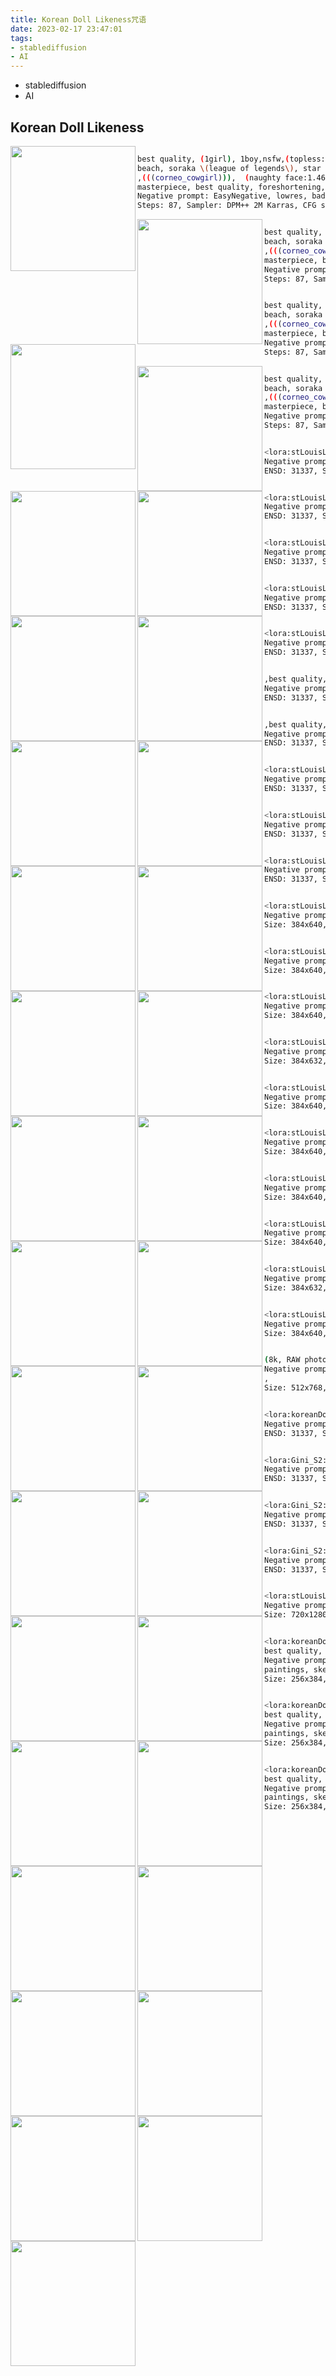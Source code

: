 ```yaml
---
title: Korean Doll Likeness咒语
date: 2023-02-17 23:47:01
tags:
- stablediffusion
- AI
---
```


- stablediffusion
- AI

<!--more-->

## Korean Doll Likeness


<img style='width:200px' align='left' src='https://imagecache.civitai.com/xG1nkqKTMzGDvpLrqFT7WA/da63f453-1307-4a84-bcaa-371a93eb5800/width=400'>

```bash

best quality, (1girl), 1boy,nsfw,(topless:0.7), (small breasts:0.7),{{{only 1 girl}}}, solo, cum
beach, soraka \(league of legends\), star guardian \(league of legends\), hands on hip, star guardian soraka, league of legends, highres, 1girl, alternate costume, alternate eye color, alternate hair color, alternate hairstyle, asymmetrical gloves, breasts, cowboy shot, gloves, green hair, horns, long hair, low wings, single horn, solo, thighhighs, uneven gloves, very long hair, white gloves, white thighhighs, white wings, wings，(realistic humid skin:1.2)，(ulzzang-6500:0.66)
,(((corneo_cowgirl))),  (naughty face:1.4641), saliva trail,(loli), 
masterpiece, best quality, foreshortening, highres, absurdres, official art, official wallpaper, extremely detailed cg unity 8k ,(((clothed sex))), (((bodysuit))),
Negative prompt: EasyNegative, lowres, bad anatomy, bad hands, text, error, missing fingers, extra digit, fewer digits, cropped, worst quality, low quality, normal quality, jpeg artifacts, signature, watermark, username, blurry, bad-hands-5, (bad_prompt_version2:0.7),, ((blush)), elf ears, motion lines,
Steps: 87, Sampler: DPM++ 2M Karras, CFG scale: 15

```

<img style='width:200px' align='left' src='https://imagecache.civitai.com/xG1nkqKTMzGDvpLrqFT7WA/d0223864-e725-4fcf-3af5-4d7e7bfde300/width=400'>

```bash

best quality, (1girl), 1boy,nsfw,(topless:0.7), (small breasts:0.7),{{{only 1 girl}}}, solo, cum
beach, soraka \(league of legends\), star guardian \(league of legends\), hands on hip, star guardian soraka, league of legends, highres, 1girl, alternate costume, alternate eye color, alternate hair color, alternate hairstyle, asymmetrical gloves, breasts, cowboy shot, gloves, green hair, horns, long hair, low wings, single horn, solo, thighhighs, uneven gloves, very long hair, white gloves, white thighhighs, white wings, wings，(realistic humid skin:1.2)，(ulzzang-6500:0.66)
,(((corneo_cowgirl))),  (naughty face:1.4641), saliva trail,(loli), 
masterpiece, best quality, foreshortening, highres, absurdres, official art, official wallpaper, extremely detailed cg unity 8k ,(((clothed sex))), (((bodysuit))),
Negative prompt: EasyNegative, lowres, bad anatomy, bad hands, text, error, missing fingers, extra digit, fewer digits, cropped, worst quality, low quality, normal quality, jpeg artifacts, signature, watermark, username, blurry, bad-hands-5, (bad_prompt_version2:0.7),, ((blush)), elf ears, motion lines,
Steps: 87, Sampler: DPM++ 2M Karras, CFG scale: 15

```

<img style='width:200px' align='left' src='https://imagecache.civitai.com/xG1nkqKTMzGDvpLrqFT7WA/e8e51188-79c7-4cb1-5ad4-486907699c00/width=400'>

```bash

best quality, (1girl), 1boy,nsfw,(topless:0.7), (small breasts:0.7),{{{only 1 girl}}}, solo, cum
beach, soraka \(league of legends\), star guardian \(league of legends\), hands on hip, star guardian soraka, league of legends, highres, 1girl, alternate costume, alternate eye color, alternate hair color, alternate hairstyle, asymmetrical gloves, breasts, cowboy shot, gloves, green hair, horns, long hair, low wings, single horn, solo, thighhighs, uneven gloves, very long hair, white gloves, white thighhighs, white wings, wings，(realistic humid skin:1.2)，(ulzzang-6500:0.66)
,(((corneo_cowgirl))),  (naughty face:1.4641), saliva trail,(loli), 
masterpiece, best quality, foreshortening, highres, absurdres, official art, official wallpaper, extremely detailed cg unity 8k ,(((clothed sex))), (((bodysuit))),
Negative prompt: EasyNegative, lowres, bad anatomy, bad hands, text, error, missing fingers, extra digit, fewer digits, cropped, worst quality, low quality, normal quality, jpeg artifacts, signature, watermark, username, blurry, bad-hands-5, (bad_prompt_version2:0.7),, ((blush)), elf ears, motion lines,
Steps: 87, Sampler: DPM++ 2M Karras, CFG scale: 15

```

<img style='width:200px' align='left' src='https://imagecache.civitai.com/xG1nkqKTMzGDvpLrqFT7WA/81b5ac5a-7f60-47c9-1e0e-506b9a758e00/width=400'>

```bash

best quality, (1girl), 1boy,nsfw,(topless:0.7), (small breasts:0.7),{{{only 1 girl}}}, solo, cum
beach, soraka \(league of legends\), star guardian \(league of legends\), hands on hip, star guardian soraka, league of legends, highres, 1girl, alternate costume, alternate eye color, alternate hair color, alternate hairstyle, asymmetrical gloves, breasts, cowboy shot, gloves, green hair, horns, long hair, low wings, single horn, solo, thighhighs, uneven gloves, very long hair, white gloves, white thighhighs, white wings, wings，(realistic humid skin:1.2)，(ulzzang-6500:0.66)
,(((corneo_cowgirl))),  (naughty face:1.4641), saliva trail,(loli), 
masterpiece, best quality, foreshortening, highres, absurdres, official art, official wallpaper, extremely detailed cg unity 8k ,(((clothed sex))), (((bodysuit))),
Negative prompt: EasyNegative, lowres, bad anatomy, bad hands, text, error, missing fingers, extra digit, fewer digits, cropped, worst quality, low quality, normal quality, jpeg artifacts, signature, watermark, username, blurry, bad-hands-5, (bad_prompt_version2:0.7),, ((blush)), elf ears, motion lines,
Steps: 87, Sampler: DPM++ 2M Karras, CFG scale: 15

```

<img style='width:200px' align='left' src='https://imagecache.civitai.com/xG1nkqKTMzGDvpLrqFT7WA/a9ddac3b-ba64-4f9f-6b80-7c831ca36200/width=400'>

```bash

<lora:stLouisLuxuriousWheels_v1:1><lora:koreanDollLikeness_v10:0.5>,best quality, blue long hair, ultra high res, (photorealistic:1.4), 1girl,silver dress,(azur lane\),puffy nipples, nsfw, nude,spread pussy
Negative prompt: EasyNegative, paintings, sketches, (worst quality:2), (low quality:2), (normal quality:2), lowres, normal quality, ((monochrome)), ((grayscale)), skin spots, acnes, skin blemishes, age spot, glans,extra fingers,fewer fingers,
ENSD: 31337, Size: 768x1280, Seed: 1285045909, Steps: 20, Sampler: DPM++ 2M Karras, CFG scale: 7, Clip skip: 2, Model hash: 7234b76e42, AddNet Enabled: True, AddNet Model 1: stLouisLuxuriousWheels_v1(034b97419349), AddNet Model 2: koreanDollLikeness_v10(e2e472c06607), AddNet Module 1: LoRA, AddNet Module 2: LoRA, AddNet Weight A 1: 1, AddNet Weight A 2: 0.5, AddNet Weight B 1: 1, AddNet Weight B 2: 0.5

```

<img style='width:200px' align='left' src='https://imagecache.civitai.com/xG1nkqKTMzGDvpLrqFT7WA/2b63bc19-f131-45a2-5f54-dea50a527300/width=400'>

```bash

<lora:stLouisLuxuriousWheels_v1:1><lora:koreanDollLikeness_v10:0.5>,best quality, blue long hair, ultra high res, (photorealistic:1.4), 1girl,silver dress,(azur lane\),puffy nipples, nsfw, nude,spread pussy
Negative prompt: EasyNegative, paintings, sketches, (worst quality:2), (low quality:2), (normal quality:2), lowres, normal quality, ((monochrome)), ((grayscale)), skin spots, acnes, skin blemishes, age spot, glans,extra fingers,fewer fingers,
ENSD: 31337, Size: 768x1280, Seed: 2585616379, Steps: 20, Sampler: DPM++ 2M Karras, CFG scale: 7, Clip skip: 2, Model hash: 7234b76e42, AddNet Enabled: True, AddNet Model 1: stLouisLuxuriousWheels_v1(034b97419349), AddNet Model 2: koreanDollLikeness_v10(e2e472c06607), AddNet Module 1: LoRA, AddNet Module 2: LoRA, AddNet Weight A 1: 1, AddNet Weight A 2: 0.5, AddNet Weight B 1: 1, AddNet Weight B 2: 0.5

```

<img style='width:200px' align='left' src='https://imagecache.civitai.com/xG1nkqKTMzGDvpLrqFT7WA/638ed79d-5bf8-4b31-4165-30b082c6b500/width=400'>

```bash

<lora:stLouisLuxuriousWheels_v1:1><lora:koreanDollLikeness_v10:0.5>,best quality, blue long hair, ultra high res, (photorealistic:1.4), 1girl,silver dress,(azur lane\),puffy nipples, nsfw, nude,
Negative prompt: EasyNegative, paintings, sketches, (worst quality:2), (low quality:2), (normal quality:2), lowres, normal quality, ((monochrome)), ((grayscale)), skin spots, acnes, skin blemishes, age spot, glans,extra fingers,fewer fingers,
ENSD: 31337, Size: 768x1280, Seed: 2456074708, Steps: 20, Sampler: DPM++ 2M Karras, CFG scale: 7, Clip skip: 2, Model hash: 7234b76e42, AddNet Enabled: True, AddNet Model 1: stLouisLuxuriousWheels_v1(034b97419349), AddNet Model 2: koreanDollLikeness_v10(e2e472c06607), AddNet Module 1: LoRA, AddNet Module 2: LoRA, AddNet Weight A 1: 1, AddNet Weight A 2: 0.5, AddNet Weight B 1: 1, AddNet Weight B 2: 0.5

```

<img style='width:200px' align='left' src='https://imagecache.civitai.com/xG1nkqKTMzGDvpLrqFT7WA/66fe159e-ed69-446b-f3da-f265d03cff00/width=400'>

```bash

<lora:stLouisLuxuriousWheels_v1:1><lora:koreanDollLikeness_v10:0.5>,best quality, blue long hair, ultra high res, (photorealistic:1.4), 1girl,silver dress,(azur lane\),puffy nipples, nsfw, nude,
Negative prompt: EasyNegative, paintings, sketches, (worst quality:2), (low quality:2), (normal quality:2), lowres, normal quality, ((monochrome)), ((grayscale)), skin spots, acnes, skin blemishes, age spot, glans,extra fingers,fewer fingers,
ENSD: 31337, Size: 768x1280, Seed: 3549018907, Steps: 20, Sampler: DPM++ 2M Karras, CFG scale: 7, Clip skip: 2, Model hash: 7234b76e42, AddNet Enabled: True, AddNet Model 1: stLouisLuxuriousWheels_v1(034b97419349), AddNet Model 2: koreanDollLikeness_v10(e2e472c06607), AddNet Module 1: LoRA, AddNet Module 2: LoRA, AddNet Weight A 1: 1, AddNet Weight A 2: 0.5, AddNet Weight B 1: 1, AddNet Weight B 2: 0.5

```

<img style='width:200px' align='left' src='https://imagecache.civitai.com/xG1nkqKTMzGDvpLrqFT7WA/a5a39ab5-8b56-4093-2fab-942263472f00/width=400'>

```bash

<lora:stLouisLuxuriousWheels_v1:1><lora:koreanDollLikeness_v10:0.5>,best quality, blue long hair, ultra high res, (photorealistic:1.4), 1girl,silver dress,(azur lane\),puffy nipples, nsfw, nude,
Negative prompt: EasyNegative, paintings, sketches, (worst quality:2), (low quality:2), (normal quality:2), lowres, normal quality, ((monochrome)), ((grayscale)), skin spots, acnes, skin blemishes, age spot, glans,extra fingers,fewer fingers,
ENSD: 31337, Size: 768x1280, Seed: 1366016357, Steps: 20, Sampler: DPM++ 2M Karras, CFG scale: 7, Clip skip: 2, Model hash: 7234b76e42, AddNet Enabled: True, AddNet Model 1: stLouisLuxuriousWheels_v1(034b97419349), AddNet Model 2: koreanDollLikeness_v10(e2e472c06607), AddNet Module 1: LoRA, AddNet Module 2: LoRA, AddNet Weight A 1: 1, AddNet Weight A 2: 0.5, AddNet Weight B 1: 1, AddNet Weight B 2: 0.5

```

<img style='width:200px' align='left' src='https://imagecache.civitai.com/xG1nkqKTMzGDvpLrqFT7WA/9124651e-368a-42d8-7b22-27b715300100/width=400'>

```bash

,best quality, blue long hair, ultra high res, (photorealistic:1.4), 1girl,(azur lane\),puffy nipples, nsfw, nude,
Negative prompt: EasyNegative, paintings, sketches, (worst quality:2), (low quality:2), (normal quality:2), lowres, normal quality, ((monochrome)), ((grayscale)), skin spots, acnes, skin blemishes, age spot, glans,extra fingers,fewer fingers,
ENSD: 31337, Size: 768x1280, Seed: 1157578311, Steps: 20, Sampler: DPM++ 2M Karras, CFG scale: 7, Clip skip: 2, Model hash: 7234b76e42, AddNet Enabled: True, AddNet Model 1: stLouisLuxuriousWheels_v1(034b97419349), AddNet Model 2: koreanDollLikeness_v10(e2e472c06607), AddNet Module 1: LoRA, AddNet Module 2: LoRA, AddNet Weight A 1: 1, AddNet Weight A 2: 0.5, AddNet Weight B 1: 1, AddNet Weight B 2: 0.5

```

<img style='width:200px' align='left' src='https://imagecache.civitai.com/xG1nkqKTMzGDvpLrqFT7WA/413424c8-ae41-49ad-f5eb-e4c34c3a6200/width=400'>

```bash

,best quality, blue long hair, ultra high res, (photorealistic:1.4), 1girl,(azur lane\),puffy nipples, nsfw, nude,
Negative prompt: EasyNegative, paintings, sketches, (worst quality:2), (low quality:2), (normal quality:2), lowres, normal quality, ((monochrome)), ((grayscale)), skin spots, acnes, skin blemishes, age spot, glans,extra fingers,fewer fingers,
ENSD: 31337, Size: 768x1280, Seed: 333786671, Steps: 20, Sampler: DPM++ 2M Karras, CFG scale: 7, Clip skip: 2, Model hash: 7234b76e42, AddNet Enabled: True, AddNet Model 1: stLouisLuxuriousWheels_v1(034b97419349), AddNet Model 2: koreanDollLikeness_v10(e2e472c06607), AddNet Module 1: LoRA, AddNet Module 2: LoRA, AddNet Weight A 1: 1, AddNet Weight A 2: 0.5, AddNet Weight B 1: 1, AddNet Weight B 2: 0.5

```

<img style='width:200px' align='left' src='https://imagecache.civitai.com/xG1nkqKTMzGDvpLrqFT7WA/40592976-c6ec-4687-b3bd-5e0b10a32f00/width=400'>

```bash

<lora:stLouisLuxuriousWheels_v1:1>,best quality, blue long hair, ultra high res, (photorealistic:1.4), 1girl,(azur lane\),puffy nipples, nsfw, nude,
Negative prompt: EasyNegative, paintings, sketches, (worst quality:2), (low quality:2), (normal quality:2), lowres, normal quality, ((monochrome)), ((grayscale)), skin spots, acnes, skin blemishes, age spot, glans,extra fingers,fewer fingers,
ENSD: 31337, Size: 768x1280, Seed: 1704468021, Steps: 20, Sampler: DPM++ 2M Karras, CFG scale: 7, Clip skip: 2, Model hash: 7234b76e42, AddNet Enabled: True, AddNet Model 1: stLouisLuxuriousWheels_v1(034b97419349), AddNet Model 2: koreanDollLikeness_v10(e2e472c06607), AddNet Module 1: LoRA, AddNet Module 2: LoRA, AddNet Weight A 1: 1, AddNet Weight A 2: 0.5, AddNet Weight B 1: 1, AddNet Weight B 2: 0.5

```

<img style='width:200px' align='left' src='https://imagecache.civitai.com/xG1nkqKTMzGDvpLrqFT7WA/270cc28b-9691-4eff-37a0-b8ded271a800/width=400'>

```bash

<lora:stLouisLuxuriousWheels_v1:1>,best quality, blue long hair, ultra high res, (photorealistic:1.4), 1girl,(azur lane\),puffy nipples, nsfw, nude,
Negative prompt: EasyNegative, paintings, sketches, (worst quality:2), (low quality:2), (normal quality:2), lowres, normal quality, ((monochrome)), ((grayscale)), skin spots, acnes, skin blemishes, age spot, glans,extra fingers,fewer fingers,
ENSD: 31337, Size: 768x1280, Seed: 2482721677, Steps: 20, Sampler: DPM++ 2M Karras, CFG scale: 7, Clip skip: 2, Model hash: 7234b76e42, AddNet Enabled: True, AddNet Model 1: stLouisLuxuriousWheels_v1(034b97419349), AddNet Model 2: koreanDollLikeness_v10(e2e472c06607), AddNet Module 1: LoRA, AddNet Module 2: LoRA, AddNet Weight A 1: 1, AddNet Weight A 2: 0.5, AddNet Weight B 1: 1, AddNet Weight B 2: 0.5

```

<img style='width:200px' align='left' src='https://imagecache.civitai.com/xG1nkqKTMzGDvpLrqFT7WA/58c4648f-0be8-4007-524e-a18c07f57900/width=400'>

```bash

<lora:stLouisLuxuriousWheels_v1:1>,best quality, blue long hair, ultra high res, (photorealistic:1.4), 1girl,(azur lane\),puffy nipples, nsfw, nude,
Negative prompt: EasyNegative, paintings, sketches, (worst quality:2), (low quality:2), (normal quality:2), lowres, normal quality, ((monochrome)), ((grayscale)), skin spots, acnes, skin blemishes, age spot, glans,extra fingers,fewer fingers,
ENSD: 31337, Size: 768x1280, Seed: 787139561, Steps: 20, Sampler: DPM++ 2M Karras, CFG scale: 7, Clip skip: 2, Model hash: 7234b76e42, AddNet Enabled: True, AddNet Model 1: stLouisLuxuriousWheels_v1(034b97419349), AddNet Model 2: koreanDollLikeness_v10(e2e472c06607), AddNet Module 1: LoRA, AddNet Module 2: LoRA, AddNet Weight A 1: 1, AddNet Weight A 2: 0.5, AddNet Weight B 1: 1, AddNet Weight B 2: 0.5

```

<img style='width:200px' align='left' src='https://imagecache.civitai.com/xG1nkqKTMzGDvpLrqFT7WA/c95c5814-46c5-468d-d3cb-30b078904800/width=400'>

```bash

<lora:stLouisLuxuriousWheels_v1:1><lora:koreanDollLikeness_v10:0.5>,best quality, pink short hair, ultra high res, (photorealistic:1.4), 1girl,silver dress,(azur lane\),puffy nipples, nsfw, nude, pussy, pussy hairs, small breasts, smiling
Negative prompt: EasyNegative, paintings, sketches, (worst quality:2), (low quality:2), (normal quality:2), lowres, normal quality, ((monochrome)), ((grayscale)), skin spots, acnes, skin blemishes, age spot, glans, extra fingers, fewer fingers,
Size: 384x640, Seed: 1858813649, Model: chilloutmix_NiCkpt, Steps: 20, Sampler: DPM++ 2M Karras, CFG scale: 7, Model hash: 3a17d0deff, Hires steps: 20, Hires upscale: 2.5, Hires upscaler: Latent (bicubic antialiased), Denoising strength: 0.5

```

<img style='width:200px' align='left' src='https://imagecache.civitai.com/xG1nkqKTMzGDvpLrqFT7WA/69b3ea9b-a60e-4c66-43b5-d670dcca0700/width=400'>

```bash

<lora:stLouisLuxuriousWheels_v1:0.5><lora:koreanDollLikeness_v10:0.5>,a full body nude portrait of a 21 years old beautiful gorgeous cute busty Korean kpop girl ulzzang, bareface, slender body, Hairy pink creampie pussy, spread legs, no breast, detailed face, perfect anatomy, contrapposto, (Cannon EOS 5D MARK III, 50mm Sigma f/1.4 ZEISS lens, F1.4, 1/800s, ISO 100, photorealistic, trending on instagram:1.2),Short Pink HAIRS,
Negative prompt: EasyNegative, paintings, sketches, (worst quality:2), (low quality:2), (normal quality:2), lowres, normal quality, ((monochrome)), ((grayscale)), skin spots, acnes, skin blemishes, age spot, glans,extra fingers,fewer fingers,deformed fingers,not complete finger
Size: 384x640, Seed: 1309257000, Model: chilloutmix_NiCkpt, Steps: 20, Sampler: DPM++ 2M Karras, CFG scale: 7, Model hash: 3a17d0deff, Hires upscale: 2, Hires upscaler: Latent, Denoising strength: 0.7

```

<img style='width:200px' align='left' src='https://imagecache.civitai.com/xG1nkqKTMzGDvpLrqFT7WA/c2a1480b-ed09-4abb-8c36-bf3ea171c900/width=400'>

```bash

<lora:stLouisLuxuriousWheels_v1:0.5><lora:koreanDollLikeness_v10:0.5>,best quality, white short hair, ultra high res, (photorealistic:1.4), 1girl,silver dress,(azur lane\),Pink color nipples, nsfw, nude, pussy, ((black pussy hairs)), very small breasts
Negative prompt: EasyNegative, paintings, sketches, (worst quality:2), (low quality:2), (normal quality:2), lowres, normal quality, ((monochrome)), ((grayscale)), skin spots, acnes, skin blemishes, age spot, glans,extra fingers,fewer fingers,
Size: 384x640, Seed: 1858813649, Model: chilloutmix_NiCkpt, Steps: 20, Sampler: DPM++ 2M Karras, CFG scale: 7, Model hash: 3a17d0deff, Hires steps: 20, Hires upscale: 2, Hires upscaler: Latent (bicubic antialiased), Denoising strength: 0.5

```

<img style='width:200px' align='left' src='https://imagecache.civitai.com/xG1nkqKTMzGDvpLrqFT7WA/7f2e6a04-4393-4aa0-615a-f62e0d025600/width=400'>

```bash

<lora:stLouisLuxuriousWheels_v1:1><lora:koreanDollLikeness_v10:0.5>,best quality, black long hair, ultra high res, (photorealistic:1.4), 1girl,silver dress,(azur lane\),puffy nipples, nsfw, nude, pussy, pussy hair
Negative prompt: EasyNegative, paintings, sketches, (worst quality:2), (low quality:2), (normal quality:2), lowres, normal quality, ((monochrome)), ((grayscale)), skin spots, acnes, skin blemishes, age spot, glans,extra fingers,fewer fingers,
Size: 384x632, Seed: 4068112618, Model: chilloutmix_NiPrunedFp32, Steps: 20, Sampler: DPM++ 2M Karras, CFG scale: 7, Model hash: 95afa0d9ea, Hires upscale: 2, Hires upscaler: Latent, Denoising strength: 0.7

```

<img style='width:200px' align='left' src='https://imagecache.civitai.com/xG1nkqKTMzGDvpLrqFT7WA/53725533-0ceb-416c-06a9-79dcdd607e00/width=400'>

```bash

<lora:stLouisLuxuriousWheels_v1:1><lora:koreanDollLikeness_v10:0.5>,best quality, pink short hair, ultra high res, (photorealistic:1.4), 1girl,silver dress,(azur lane\),puffy nipples, nsfw, nude, pussy, hairy pussy hairs, small breasts, smiling, spreading pussy, ogasm
Negative prompt: EasyNegative, paintings, sketches, (worst quality:2), (low quality:2), (normal quality:2), lowres, normal quality, ((monochrome)), ((grayscale)), skin spots, acnes, skin blemishes, age spot, glans, extra fingers, fewer fingers, Big breasts
Size: 384x640, Seed: 2916164086, Model: chilloutmix_NiCkpt, Steps: 70, Sampler: DPM++ 2M Karras, CFG scale: 7, Model hash: 3a17d0deff, Hires steps: 20, Hires upscale: 2, Hires upscaler: Latent (bicubic antialiased), Denoising strength: 0.5

```

<img style='width:200px' align='left' src='https://imagecache.civitai.com/xG1nkqKTMzGDvpLrqFT7WA/18bed03a-1b75-4fb9-a45f-ba01ebf0f900/width=400'>

```bash

<lora:stLouisLuxuriousWheels_v1:1><lora:koreanDollLikeness_v10:0.5>,best quality, pink short hair, ultra high res, (photorealistic:1.4), 1girl,silver dress,(azur lane\),puffy nipples, nsfw, nude, pussy, hairy pussy hairs, small breasts, smiling
Negative prompt: EasyNegative, paintings, sketches, (worst quality:2), (low quality:2), (normal quality:2), lowres, normal quality, ((monochrome)), ((grayscale)), skin spots, acnes, skin blemishes, age spot, glans, extra fingers, fewer fingers,
Size: 384x640, Seed: 594700075, Model: chilloutmix_NiCkpt, Steps: 20, Sampler: DPM++ 2M Karras, CFG scale: 7, Model hash: 3a17d0deff, Hires steps: 20, Hires upscale: 2.5, Hires upscaler: Latent (bicubic antialiased), Denoising strength: 0.5

```

<img style='width:200px' align='left' src='https://imagecache.civitai.com/xG1nkqKTMzGDvpLrqFT7WA/783a3c59-e321-4037-52a1-25646786bd00/width=400'>

```bash

<lora:stLouisLuxuriousWheels_v1:0.5><lora:koreanDollLikeness_v10:0.5>,a full body nude portrait of a 21 years old beautiful gorgeous cute busty Korean kpop girl ulzzang, bareface, slender body, spread legs, detailed face, perfect anatomy, contrapposto, (Cannon EOS 5D MARK III, 50mm Sigma f/1.4 ZEISS lens, F1.4, 1/800s, ISO 100, photorealistic, trending on instagram:1.2)
Negative prompt: EasyNegative, paintings, sketches, (worst quality:2), (low quality:2), (normal quality:2), lowres, normal quality, ((monochrome)), ((grayscale)), skin spots, acnes, skin blemishes, age spot, glans,extra fingers,fewer fingers,
Size: 384x640, Seed: 1858813649, Model: chilloutmix_NiCkpt, Steps: 20, Sampler: DPM++ 2M Karras, CFG scale: 7, Model hash: 3a17d0deff, Hires steps: 20, Hires upscale: 2, Hires upscaler: Latent (bicubic antialiased), Denoising strength: 0.5

```

<img style='width:200px' align='left' src='https://imagecache.civitai.com/xG1nkqKTMzGDvpLrqFT7WA/4363032b-784a-489b-6c6d-779d493f9e00/width=400'>

```bash

<lora:stLouisLuxuriousWheels_v1:1><lora:koreanDollLikeness_v10:0.5>,best quality, pink short hair, ultra high res, (photorealistic:1.4), 1girl,silver dress,(azur lane\),puffy nipples, nsfw, nude, pussy, hairy pussy hairs, small breasts, smiling, spreading pussy, ogasm
Negative prompt: EasyNegative, paintings, sketches, (worst quality:2), (low quality:2), (normal quality:2), lowres, normal quality, ((monochrome)), ((grayscale)), skin spots, acnes, skin blemishes, age spot, glans, extra fingers, fewer fingers,
Size: 384x640, Seed: 3476461620, Model: chilloutmix_NiCkpt, Steps: 70, Sampler: DPM++ 2M Karras, CFG scale: 7, Model hash: 3a17d0deff, Hires steps: 20, Hires upscale: 2, Hires upscaler: Latent (bicubic antialiased), Denoising strength: 0.5

```

<img style='width:200px' align='left' src='https://imagecache.civitai.com/xG1nkqKTMzGDvpLrqFT7WA/a448d9e6-ce51-47ab-7509-892e52f04e00/width=400'>

```bash

<lora:stLouisLuxuriousWheels_v1:1><lora:koreanDollLikeness_v10:0.5>,best quality, black long hair, ultra high res, (photorealistic:1.4), 1girl,silver dress,(azur lane\),puffy nipples, nsfw, nude, pussy
Negative prompt: EasyNegative, paintings, sketches, (worst quality:2), (low quality:2), (normal quality:2), lowres, normal quality, ((monochrome)), ((grayscale)), skin spots, acnes, skin blemishes, age spot, glans,extra fingers,fewer fingers,
Size: 384x632, Seed: 2284556154, Model: chilloutmix_NiPrunedFp32, Steps: 20, Sampler: DPM++ 2M Karras, CFG scale: 7, Model hash: 95afa0d9ea, Hires upscale: 2, Hires upscaler: Latent, Denoising strength: 0.7

```

<img style='width:200px' align='left' src='https://imagecache.civitai.com/xG1nkqKTMzGDvpLrqFT7WA/8b0b00cd-c757-4dce-fd1b-da26e3bf1300/width=400'>

```bash

<lora:stLouisLuxuriousWheels_v1:0.5><lora:koreanDollLikeness_v10:0.5>,a full body nude portrait of a 21 years old beautiful gorgeous cute busty Korean kpop girl ulzzang, bareface, slender body, spread legs, detailed face, perfect anatomy, contrapposto, (Cannon EOS 5D MARK III, 50mm Sigma f/1.4 ZEISS lens, F1.4, 1/800s, ISO 100, photorealistic, trending on instagram:1.2)
Negative prompt: EasyNegative, paintings, sketches, (worst quality:2), (low quality:2), (normal quality:2), lowres, normal quality, ((monochrome)), ((grayscale)), skin spots, acnes, skin blemishes, age spot, glans,extra fingers,fewer fingers,
Size: 384x640, Seed: 867192250, Model: chilloutmix_NiCkpt, Steps: 20, Sampler: DPM++ 2M Karras, CFG scale: 7, Model hash: 3a17d0deff, Hires upscale: 2, Hires upscaler: Latent, Denoising strength: 0.7

```

<img style='width:200px' align='left' src='https://imagecache.civitai.com/xG1nkqKTMzGDvpLrqFT7WA/4864e2f8-72c0-4c7e-dad1-1adc09137800/width=400'>

```bash

(8k, RAW photo, best quality, masterpiece:1.2), (realistic, photo-realistic:1.37),<lora:ArknightsNian_10:1>,<lora:koreanDollLikeness_v10:0.5> ,1girl,(Kpop idol), (aegyo sal:1),origen,chinese  cheongsam,python tail,cute, professional lighting, photon mapping, radiosity, physically-based rendering, dragon horn
Negative prompt: EasyNegative, paintings, sketches, (worst quality:2), (low quality:2), (normal quality:2), lowres, normal quality, ((monochrome)), ((grayscale)), skin spots, acnes, skin blemishes, age spot, glans,extra fingers,fewer fingers,
,
Size: 512x768, Seed: 1347402442, Model: chilloutmix_NiPrunedFp32, Steps: 20, Sampler: DPM++ 2M Karras, CFG scale: 8, Model hash: 95afa0d9ea, Hires steps: 20, Hires upscale: 1.75, Hires upscaler: Latent (antialiased), Denoising strength: 0.5

```

<img style='width:200px' align='left' src='https://imagecache.civitai.com/xG1nkqKTMzGDvpLrqFT7WA/d7e9697d-23b9-4141-54a8-dc722c9f3d00/width=400'>

```bash

<lora:koreanDollLikeness_v10:0.5>, best quality, ultra high res, (photorealistic:1.4), 1 girl,smile,mole under eye,(wearing a space suit:1.2),(space helmet:1.3),(large breasts:1.21),small nipple-areolar,cute, (Kpop idol), (aegyo sal:1), (black Knee high socks),(black hair:1), ((puffy face)),((puffy eyes)), looking at viewer, full body, facing front,puffy nipples,nsfw, nude,(crowded streets:1.5),Neon Night,looking at viewer
Negative prompt: EasyNegative, paintings, sketches, (worst quality:2), (low quality:2), (normal quality:2), lowres, normal quality, ((monochrome)), ((grayscale)), skin spots, acnes, skin blemishes, age spot, glans,extra fingers,fewer fingers,
ENSD: 31337, Size: 1080x608, Seed: 3313608042, Steps: 28, Sampler: DPM++ SDE Karras, CFG scale: 8, Model hash: 7234b76e42

```

<img style='width:200px' align='left' src='https://imagecache.civitai.com/xG1nkqKTMzGDvpLrqFT7WA/e7d04c0f-033f-47fb-cd02-c3538cc3ea00/width=400'>

```bash

<lora:Gini_S2:0.66>, best quality, ultra high res, (photorealistic:1.4), 1woman,(wearing a space suit),( space helmet:1.2),(large breasts:1.25),cute, (Kpop idol), (aegyo sal:1), (platinum blonde hair:1), ((puffy eyes)), looking at viewer, full body, facing front,puffy nipples,(indoors:1.5),nsfw, nude
Negative prompt: EasyNegative, paintings, sketches, (worst quality:2), (low quality:2), (normal quality:2), lowres, normal quality, ((monochrome)), ((grayscale)), skin spots, acnes, skin blemishes, age spot, glans,extra fingers,fewer fingers,
ENSD: 31337, Size: 512x768, Seed: 4270328871, Steps: 30, Sampler: DPM++ SDE Karras, CFG scale: 8, Model hash: 7234b76e42

```

<img style='width:200px' align='left' src='https://imagecache.civitai.com/xG1nkqKTMzGDvpLrqFT7WA/55c4a7d5-4ae8-4549-0571-3e35de4d5900/width=400'>

```bash

<lora:Gini_S2:0.66>, best quality, ultra high res, (photorealistic:1.4), 1woman,(wearing a space suit),(large breasts:1.3),cute, (Kpop idol), (aegyo sal:1), (platinum blonde hair:1), ((puffy eyes)), looking at viewer, full body, facing front,puffy nipples, nsfw, nude
Negative prompt: EasyNegative, paintings, sketches, (worst quality:2), (low quality:2), (normal quality:2), lowres, normal quality, ((monochrome)), ((grayscale)), skin spots, acnes, skin blemishes, age spot, glans,extra fingers,fewer fingers,
ENSD: 31337, Size: 512x768, Seed: 133722404, Steps: 40, Sampler: DPM++ SDE Karras, CFG scale: 8, Model hash: 7234b76e42, Hires steps: 20, Hires upscale: 1.75, Hires upscaler: Latent (bicubic antialiased), Denoising strength: 0.45

```

<img style='width:200px' align='left' src='https://imagecache.civitai.com/xG1nkqKTMzGDvpLrqFT7WA/d3899f74-91fc-4450-d7a3-67798de7e800/width=400'>

```bash

<lora:Gini_S2:0.66>, best quality, ultra high res, (photorealistic:1.4), 1 girl,smile,(wearing a space suit:1.2),(space helmet:1.3),(large breasts:1.21),cute, (Kpop idol), (aegyo sal:1), (white Knee high socks),(black hair:1), ((puffy eyes)), looking at viewer, full body, facing front,puffy nipples,(indoors:1.8),nsfw, nude,ooking at viewer, side view
Negative prompt: EasyNegative, paintings, sketches, (worst quality:2), (low quality:2), (normal quality:2), lowres, normal quality, ((monochrome)), ((grayscale)), skin spots, acnes, skin blemishes, age spot, glans,extra fingers,fewer fingers,
ENSD: 31337, Size: 512x768, Seed: 2814059812, Steps: 28, Sampler: DPM++ SDE Karras, CFG scale: 8, Model hash: 7234b76e42, Hires steps: 20, Hires upscale: 1.75, Hires upscaler: Latent (bicubic antialiased), Denoising strength: 0.45

```

<img style='width:200px' align='left' src='https://imagecache.civitai.com/xG1nkqKTMzGDvpLrqFT7WA/dfe77564-c7b4-4250-83f4-51354d438200/width=400'>

```bash

<lora:stLouisLuxuriousWheels_v1:1><lora:koreanDollLikeness_v10:0.5>,best quality, black side ponytail hair, ultra high res, (photorealistic:1.4), 1girl,wearing a motorcycle suit,(azur lane\),puffy nipples, nsfw, nude
Negative prompt: EasyNegative, paintings, sketches, (worst quality:2), (low quality:2), (normal quality:2), lowres, normal quality, ((monochrome)), ((grayscale)), skin spots, acnes, skin blemishes, age spot, glans,extra fingers,fewer fingers,
Size: 720x1280, Seed: 977140529, Model: chilloutmixni, Steps: 20, Sampler: DPM++ 2M Karras, CFG scale: 8, Model hash: 7234b76e42

```

<img style='width:200px' align='left' src='https://imagecache.civitai.com/xG1nkqKTMzGDvpLrqFT7WA/13945bd4-8881-45a8-0cb8-b34ba1925000/width=400'>

```bash

<lora:koreanDollLikeness_v10:0.5>,
best quality, pink short hair, ultra high res, (photorealistic:1.4), 1girl,silver dress,(azur lane\),puffy nipples, nsfw, nude, pussy, hairy pussy hairs, small breasts, smiling, spreading pussy, ogasm
Negative prompt: (NG_DeepNegative_V1_75T:1.3), fake,3d,disabled body
paintings, sketches, (worst quality:2), (low quality:2), (normal quality:2), lowres, normal quality, ((monochrome)), ((grayscale)), skin spots, acnes, skin blemishes, age spot, glans,extra fingers,fewer fingers,deformed fingers,not complete finger
Size: 256x384, Seed: 1542269283, Steps: 11, Sampler: Euler a, CFG scale: 7, Model hash: 959205938e, Hires steps: 80, Hires upscale: 2, Hires upscaler: Latent, Denoising strength: 0.7

```

<img style='width:200px' align='left' src='https://imagecache.civitai.com/xG1nkqKTMzGDvpLrqFT7WA/d1ab15f5-3f18-4f22-df49-bc012cfd7c00/width=400'>

```bash

<lora:koreanDollLikeness_v10:0.5>,
best quality, black long hair, ultra high res, (photorealistic:1.4), 1girl,silver dress,(azur lane\),puffy nipples, nsfw, nude, pussy, pussy hair, half body,
Negative prompt: (NG_DeepNegative_V1_75T:1.3), fake,3d,body out of frame,
paintings, sketches, (worst quality:2), (low quality:2), (normal quality:2), lowres, normal quality, ((monochrome)), ((grayscale)), skin spots, acnes, skin blemishes, age spot, glans,extra fingers,fewer fingers,deformed fingers,not complete finger
Size: 256x384, Seed: 142123973, Steps: 20, Sampler: Euler a, CFG scale: 7, Model hash: 959205938e, Hires steps: 30, Hires upscale: 2, Hires upscaler: Latent, Denoising strength: 0.7

```

<img style='width:200px' align='left' src='https://imagecache.civitai.com/xG1nkqKTMzGDvpLrqFT7WA/80c2170a-0e6a-4917-478e-bbeb886a3500/width=400'>

```bash

<lora:koreanDollLikeness_v10:0.5>,
best quality, pink short hair, ultra high res, (photorealistic:1.4), 1girl,silver dress,(azur lane\),puffy nipples, nsfw, nude, pussy, hairy pussy hairs, small breasts, smiling, spreading pussy, ogasm
Negative prompt: (NG_DeepNegative_V1_75T:1.3), fake,3d,disabled body
paintings, sketches, (worst quality:2), (low quality:2), (normal quality:2), lowres, normal quality, ((monochrome)), ((grayscale)), skin spots, acnes, skin blemishes, age spot, glans,extra fingers,fewer fingers,deformed fingers,not complete finger
Size: 256x384, Seed: 827478009, Steps: 11, Sampler: Euler a, CFG scale: 7, Model hash: 959205938e, Hires steps: 50, Hires upscale: 2, Hires upscaler: Latent, Denoising strength: 0.7

```
